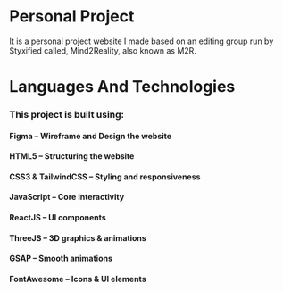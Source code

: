 # Personal Project
It is a personal project website I made based on an editing group run by Styxified called, Mind2Reality, also known as M2R.

# Languages And Technologies
### This project is built using:

#### Figma – Wireframe and Design the website
#### HTML5 – Structuring the website
#### CSS3 & TailwindCSS – Styling and responsiveness
#### JavaScript – Core interactivity
#### ReactJS – UI components
#### ThreeJS – 3D graphics & animations
#### GSAP – Smooth animations
#### FontAwesome – Icons & UI elements

